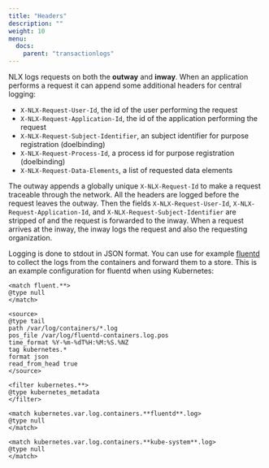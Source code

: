 ```yaml
---
title: "Headers"
description: ""
weight: 10
menu:
  docs:
    parent: "transactionlogs"
---
```


NLX logs requests on both the **outway** and **inway**. When an application performs a request it can append some additional headers for central logging:

* `X-NLX-Request-User-Id`, the id of the user performing the request
* `X-NLX-Request-Application-Id`, the id of the application performing the request
* `X-NLX-Request-Subject-Identifier`, an subject identifier for purpose registration (doelbinding)
* `X-NLX-Request-Process-Id`, a process id for purpose registration (doelbinding)
* `X-NLX-Request-Data-Elements`, a list of requested data elements

The outway appends a globally unique `X-NLX-Request-Id` to make a request traceable through the network. All the headers are logged before the request leaves the outway. Then the fields `X-NLX-Request-User-Id`, `X-NLX-Request-Application-Id`, and `X-NLX-Request-Subject-Identifier` are stripped of and the request is forwarded to the inway. When a request arrives at the inway, the inway logs the request and also the requesting organization.

Logging is done to stdout in JSON format. You can use for example [fluentd](https://www.fluentd.org/) to collect the logs from the containers and forward them to a store. This is an example configuration for fluentd when using Kubernetes:

```
<match fluent.**>
@type null
</match>

<source>
@type tail
path /var/log/containers/*.log
pos_file /var/log/fluentd-containers.log.pos
time_format %Y-%m-%dT%H:%M:%S.%NZ
tag kubernetes.*
format json
read_from_head true
</source>

<filter kubernetes.**>
@type kubernetes_metadata
</filter>

<match kubernetes.var.log.containers.**fluentd**.log>
@type null
</match>

<match kubernetes.var.log.containers.**kube-system**.log>
@type null
</match>
```
